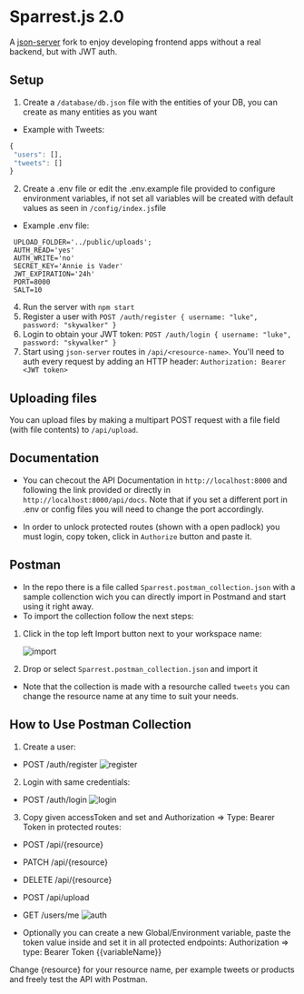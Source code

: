# Sparrest.js 2.0

A [json-server](https://github.com/typicode/json-server) fork to enjoy developing frontend apps without a real backend, but with JWT auth.

## Setup

1. Create a `/database/db.json` file with the entities of your DB, you can create as many entities as you want
  - Example with Tweets:
   ```js
  {
    "users": [],
    "tweets": []
  }

  ```
2. Create a .env file or edit the .env.example file provided to configure environment variables, if not set all variables will be created with default values as seen in `/config/index.js`file
  - Example .env file:
   ```text
    UPLOAD_FOLDER='../public/uploads';
    AUTH_READ='yes'
    AUTH_WRITE='no'
    SECRET_KEY='Annie is Vader'
    JWT_EXPIRATION='24h'
    PORT=8000
    SALT=10
   ```
4. Run the server with `npm start` 
5. Register a user with `POST /auth/register { username: "luke", password: "skywalker" }`
6. Login to obtain your JWT token: `POST /auth/login { username: "luke", password: "skywalker" }`
7. Start using `json-server` routes in `/api/<resource-name>`. You'll need to auth every request by adding an HTTP header: `Authorization: Bearer <JWT token>`

## Uploading files

You can upload files by making a multipart POST request with a file field (with file contents) to `/api/upload`.

## Documentation

- You can checout the API Documentation in `http://localhost:8000` and following the link provided or directly in `http://localhost:8000/api/docs`. Note that if you set a different port in .env or config files you will need to change the port accordingly.

- In order to unlock protected routes (shown with a open padlock) you must login, copy token, click in `Authorize` button and paste it.

## Postman

- In the repo there is a file called `Sparrest.postman_collection.json` with a sample collenction wich you can directly import in Postmand and start using it right away.
- To import the collection follow the next steps:
1. Click in the top left Import button next to your workspace name:
   
    ![import](https://github.com/JoseAlbDR/sparrest.js/assets/128265706/72eea39e-7b2b-49b2-9edd-1e55daad498c)

3. Drop or select `Sparrest.postman_collection.json` and import it

- Note that the collection is made with a resourche called `tweets` you can change the resource name at any time to suit your needs.
  
## How to Use Postman Collection

1. Create a user:
  - POST /auth/register
  ![register](https://github.com/JoseAlbDR/sparrest.js/assets/128265706/e70a6074-7da6-45b2-821e-7ab42f4e5981)

2. Login with same credentials:
  - POST /auth/login
  ![login](https://github.com/JoseAlbDR/sparrest.js/assets/128265706/02c13071-b2ae-480f-8f96-3982cc797c07)

3. Copy given accessToken and set and Authorization => Type: Bearer Token in protected routes:
  - POST /api/{resource}
  - PATCH /api/{resource}
  - DELETE /api/{resource}
  - POST /api/upload
  - GET /users/me
  ![auth](https://github.com/JoseAlbDR/sparrest.js/assets/128265706/f376f2c5-a22f-4931-ace4-358698fe8626)

  - Optionally you can create a new Global/Environment variable, paste the token value inside and set it in all protected endpoints: Authorization => type: Bearer Token {{variableName}}
    
Change {resource} for your resource name, per example tweets or products and freely test the API with Postman.
  
